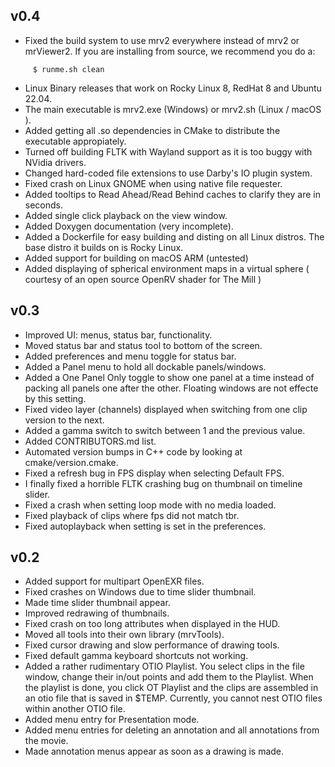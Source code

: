 v0.4
----
- Fixed the build system to use mrv2 everywhere instead of mrv2 or mrViewer2.
  If you are installing from source, we recommend you do a:
```
     $ runme.sh clean
```

- Linux Binary releases that work on Rocky Linux 8, RedHat 8 and Ubuntu 22.04.
- The main executable is mrv2.exe (Windows) or mrv2.sh (Linux / macOS ).
- Added getting all .so dependencies in CMake to distribute the executable
  appropiately.
- Turned off building FLTK with Wayland support as it is too buggy with NVidia
  drivers.
- Changed hard-coded file extensions to use Darby's IO plugin system.
- Fixed crash on Linux GNOME when using native file requester.
- Added tooltips to Read Ahead/Read Behind caches to clarify they are in
  seconds.
- Added single click playback on the view window.
- Added Doxygen documentation (very incomplete).
- Added a Dockerfile for easy building and disting on all Linux distros.
  The base distro it builds on is Rocky Linux.
- Added support for building on macOS ARM (untested)
- Added displaying of spherical environment maps in a virtual sphere
  ( courtesy of an open source OpenRV shader for The Mill )

v0.3
----

- Improved UI: menus, status bar, functionality.
- Moved status bar and status tool to bottom of the screen.
- Added preferences and menu toggle for status bar.
- Added a Panel menu to hold all dockable panels/windows.
- Added a One Panel Only toggle to show one panel at a time instead of packing
  all panels one after the other.  Floating windows are not effecte by this
  setting.
- Fixed video layer (channels) displayed when switching from one clip version
  to the next.
- Added a gamma switch to switch between 1 and the previous value.
- Added CONTRIBUTORS.md list.
- Automated version bumps in C++ code by looking at cmake/version.cmake.
- Fixed a refresh bug in FPS display when selecting Default FPS.
- I finally fixed a horrible FLTK crashing bug on thumbnail on timeline slider.
- Fixed a  crash when setting loop mode with no media loaded.
- Fixed playback of clips where fps did not match tbr.
- Fixed autoplayback when setting is set in the preferences.


v0.2
----

- Added support for multipart OpenEXR files.
- Fixed crashes on Windows due to time slider thumbnail.
- Made time slider thumbnail appear.
- Improved redrawing of thumbnails.
- Fixed crash on too long attributes when displayed in the HUD.
- Moved all tools into their own library (mrvTools).
- Fixed cursor drawing and slow performance of drawing tools.
- Fixed default gamma keyboard shortcuts not working.
- Added a rather rudimentary OTIO Playlist.  You select clips in the file
  window, change their in/out points and add them to the Playlist.
  When the playlist is done, you click OT Playlist and the clips are
  assembled in an otio file that is saved in $TEMP.
  Currently, you cannot nest OTIO files within another OTIO file.
- Added menu entry for Presentation mode.
- Added menu entries for deleting an annotation and all annotations
  from the movie.
- Made annotation menus appear as soon as a drawing is made.
